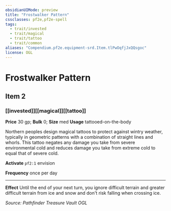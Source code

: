 ```yaml
---
obsidianUIMode: preview
title: "Frostwalker Pattern"
cssclasses: pf2e,pf2e-spell
tags:
  - trait/invested
  - trait/magical
  - trait/tattoo
  - trait/common
aliases: "Compendium.pf2e.equipment-srd.Item.tlPwOqfjJxQQsgoc"
license: OGL
---
```

# Frostwalker Pattern
## Item 2
### [[invested]][[magical]][[tattoo]]


**Price** 30 gp; 
**Bulk** 0; **Size** med
**Usage** tattooed-on-the-body

Northern peoples design magical tattoos to protect against wintry weather, typically in geometric patterns with a combination of straight lines and whorls. This tattoo negates any damage you take from severe environmental cold and reduces damage you take from extreme cold to equal that of severe cold.

**Activate** `pf2:1` envision

**Frequency** once per day

* * *

**Effect** Until the end of your next turn, you ignore difficult terrain and greater difficult terrain from ice and snow and don't risk falling when crossing ice.

*Source: Pathfinder Treasure Vault*
*OGL*